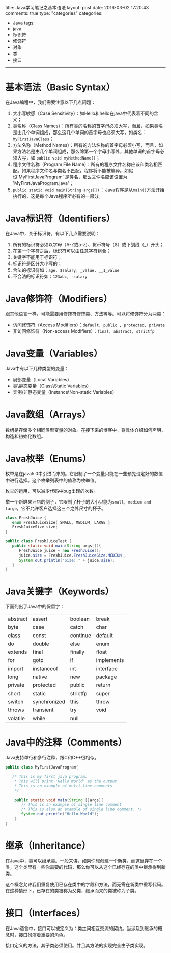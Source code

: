 title: Java学习笔记之基本语法
layout: post
date: 2016-03-02 17:20:43  
comments: true
type: "categories"
categories: 
- Java
tags: 
- java
- 标识符
- 修饰符
- 对象
- 类
- 接口

---
# 基本语法（Basic Syntax）
在Java编程中，我们需要注意以下几点问题：

1. 大小写敏感（Case Sensitivity）：如Hello和hello在java中代表着不同的含义；
2. 类名称（Class Names）：所有类的名称的首字母必须大写，而且，如果类名是由几个单词组成，那么这几个单词的首字母也必须大写，如类名：`MyFirstJavaClass`；
3. 方法名称（Method Names）：所有的方法名称的首字母必须小写，而且，如果方法名是由几个单词组成，那么除第一个字母小写外，其他单词的首字母必须大写，如 `public void myMethodName()`；
4. 程序文件名称（Program File Name）：所有的程序文件名称应该和类名相匹配。如果程序文件名与类名不匹配，程序将不能被编译。如假设'MyFirstJavaProgram' 是类名，那么文件名应该设置为 'MyFirstJavaProgram.java'；
5. `public static void main(String args[])` ：Java程序是从`main()`方法开始执行的，这是每个Java程序所必有的一部分。

<!--more-->

# Java标识符（Identifiers）
在Java中，关于标识符，有以下几点需要说明：

1. 所有的标识符必须以字母（A-Z或a-z）、货币符号（$）或下划线（_）开头；
2. 在第一个字符之后，标识符可以由任意字符组合；
3. 关键字不能用于标识符；
4. 标识符是区分大小写的；
5. 合法的标识符如：`age, $salary, _value, __1_value`
6. 不合法的标识符如：`123abc, -salary`

# Java修饰符（Modifiers）
跟其他语言一样，可能需要用修饰符修饰类、方法等等。可以将修饰符分为两类：

- 访问修饰符（Access Modifiers）：`default, public , protected, private`
- 非访问修饰符（Non-access Modifiers）：`final, abstract, strictfp`

# Java变量（Variables）
Java中有以下几种类型的变量：

- 局部变量（Local Variables）
- 类\静态变量（Class\Static Variables）
- 实例\非静态变量（Instance\Non-static Variables）

# Java数组（Arrays）
数组是存储多个相同类型变量的对象。在接下来的博客中，将具体介绍如何声明、构造和初始化数组。

# Java枚举（Enums）
枚举是在java5.0中引进而来的。它限制了一个变量只能在一些预先设定好的数值中进行选择。这个枚举列表中的值称为枚举值。

枚举的运用，可以减少代码中bug出现的次数。

举一个新鲜果汁店的例子，它限制了杯子的大小只能为`small, medium and large`，它不允许客户选择这三个之外尺寸的杯子。

```java
class FreshJuice {
   enum FreshJuiceSize{ SMALL, MEDIUM, LARGE }
   FreshJuiceSize size;
}

public class FreshJuiceTest {
   public static void main(String args[]){
      FreshJuice juice = new FreshJuice();
      juice.size = FreshJuice.FreshJuiceSize.MEDIUM ;
      System.out.println("Size: " + juice.size);
   }
}
```

# Java关键字（Keywords）
下面列出了Java中的保留字：

|||||
| :-------- |:--------| :--| :--|
| abstract|    assert| boolean|break|
| byte| case |  catch   |char|
|class|const|continue|default|
|do|double|else|enum|
|extends|final|finally|float|
|for|goto|if|implements|
|import|instanceof|int|interface|
|long|native|new|package|
|private|protected|public|return|
|short|static|strictfp|super|
|switch|synchronized|this|throw|
|throws|transient|try|void|
|volatile|while|null|| 

# Java中的注释（Comments）
Java支持单行和多行注释，跟C和C++很相似。

```java
public class MyFirstJavaProgram{

   /* This is my first java program.
    * This will print 'Hello World' as the output
    * This is an example of multi-line comments.
    */

    public static void main(String []args){
       // This is an example of single line comment
       /* This is also an example of single line comment. */
       System.out.println("Hello World"); 
    }
} 
```

# 继承（Inheritance）
在Java中，类可以继承类。一般来讲，如果你想创建一个新类，而这里存在一个类，这个类里有一些你需要的代码，那么你可以从这个已经存在的类中继承得到新类。

这个概念允许我们重复使用已存在类中的字段和方法，而无需在新类中重写代码。在这种情形下，已存在的类被称为父类，继承而来的类被称为子类。

# 接口（Interfaces）
在Java语言中，接口可以被定义为：类之间相互交流的契约。当涉及到继承的概念时，接口扮演着重要的角色。

接口定义的方法，其子类必须使用。并且其方法的实现完全由子类实现。